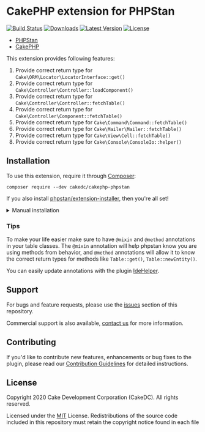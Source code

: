 # CakePHP extension for PHPStan

[![Build Status](https://secure.travis-ci.org/CakeDC/cakephp-phpstan.png?branch=master)](http://travis-ci.org/CakeDC/cakephp-phpstan)
[![Downloads](https://poser.pugx.org/CakeDC/cakephp-phpstan/d/total.png)](https://packagist.org/packages/CakeDC/cakephp-phpstan)
[![Latest Version](https://poser.pugx.org/CakeDC/cakephp-phpstan/v/stable.png)](https://packagist.org/packages/CakeDC/cakephp-phpstan)
[![License](https://poser.pugx.org/CakeDC/cakephp-phpstan/license.svg)](https://packagist.org/packages/CakeDC/cakephp-phpstan)

* [PHPStan](https://phpstan.org/)
* [CakePHP](https://cakephp.org/)

This extension provides following features:

1. Provide correct return type for `Cake\ORM\Locator\LocatorInterface::get()`
1. Provide correct return type for `Cake\Controller\Controller::loadComponent()`
1. Provide correct return type for `Cake\Controller\Controller::fetchTable()`
1. Provide correct return type for `Cake\Controller\Component::fetchTable()`
1. Provide correct return type for `Cake\Command\Command::fetchTable()`
1. Provide correct return type for `Cake\Mailer\Mailer::fetchTable()`
1. Provide correct return type for `Cake\View\Cell::fetchTable()`
1. Provide correct return type for `Cake\Console\ConsoleIo::helper()`

## Installation

To use this extension, require it through [Composer](https://getcomposer.org/):

```
composer require --dev cakedc/cakephp-phpstan
```


If you also install [phpstan/extension-installer](https://github.com/phpstan/extension-installer), then you're all set!

<details>
    <summary>Manual installation</summary>

If you don't want to use `phpstan/extension-installer`, include `extension.neon` in your project's PHPStan config:
```
includes:
    - vendor/cakedc/cakephp-phpstan/extension.neon
```

</details>

### Tips
To make your life easier make sure to have `@mixin` and `@method` annotations in your table classes.
The `@mixin` annotation will help phpstan know you are using methods from behavior, and `@method` annotations
will allow it to know the correct return types for methods like `Table::get()`, `Table::newEntity()`.

You can easily update annotations with the plugin [IdeHelper](https://github.com/dereuromark/cakephp-ide-helper).

Support
-------

For bugs and feature requests, please use the [issues](https://github.com/CakeDC/cakephp-phpstan/issues) section of this repository.

Commercial support is also available, [contact us](https://www.cakedc.com/contact) for more information.

Contributing
------------

If you'd like to contribute new features, enhancements or bug fixes to the plugin, please read our [Contribution Guidelines](https://www.cakedc.com/contribution-guidelines) for detailed instructions.

License
-------

Copyright 2020 Cake Development Corporation (CakeDC). All rights reserved.

Licensed under the [MIT](http://www.opensource.org/licenses/mit-license.php) License. Redistributions of the source code included in this repository must retain the copyright notice found in each file
